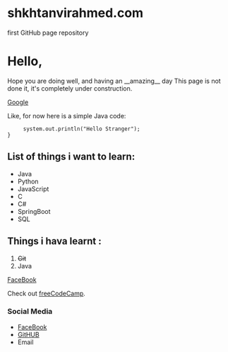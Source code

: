 # shkhtanvirahmed.com
first GitHub page repository

# Hello,

<p>Hope you are doing well, and having an __amazing__ day
This page is not done it, it's completely under construction.</p>  
  
  
  [Google](www.google.com)
  
Like, for now here is a simple Java code:  
 ```public static void main(String args[])  <br>{  
      system.out.println("Hello Stranger");  
 }  
 ```  

## List of things i want to learn:

 - Java
 - Python
 - JavaScript
 - C
 - C#
 - SpringBoot
 - SQL


## Things i hava learnt :

 1. <del>Git</del>
 2. Java

[FaceBook]<p>Check out <a href="https://www.freecodecamp.org/" target="_blank" rel="noopener noreferrer">freeCodeCamp</a>.</p>
  
### Social Media

- [FaceBook][Facebook]
- [GitHUB][GitHub]
- Email



<!-- So, links for all social media-->

[Facebook]: https://www.facebook.com/IamSkhTanvirAhmed/
[GitHub]: https://www.github.com/AhVir
